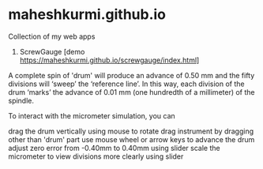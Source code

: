 # maheshkurmi.github.io
Collection of my web apps
1. ScrewGauge [demo https://maheshkurmi.github.io/screwgauge/index.html]

A complete spin of 'drum' will produce an advance of 0.50 mm and the fifty divisions will ‘sweep’ the ‘reference line’. In this way, each division of the drum ‘marks’ the advance of 0.01 mm (one hundredth of a millimeter) of the spindle.

To interact with the micrometer simulation, you can

drag the drum vertically using mouse to rotate
drag instrument by dragging other than 'drum' part
use mouse wheel or arrow keys to advance the drum
adjust zero error from -0.40mm to 0.40mm using slider
scale the micrometer to view divisions more clearly using slider
